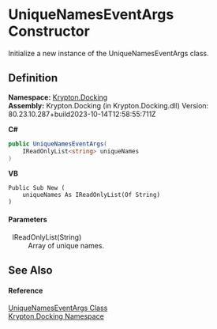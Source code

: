 # UniqueNamesEventArgs Constructor


Initialize a new instance of the UniqueNamesEventArgs class.



## Definition
**Namespace:** <a href="98399376-cf41-9454-4b4d-4fab2ca20bc7.md">Krypton.Docking</a>  
**Assembly:** Krypton.Docking (in Krypton.Docking.dll) Version: 80.23.10.287+build2023-10-14T12:58:55:711Z

**C#**
``` C#
public UniqueNamesEventArgs(
	IReadOnlyList<string> uniqueNames
)
```
**VB**
``` VB
Public Sub New ( 
	uniqueNames As IReadOnlyList(Of String)
)
```



#### Parameters
<dl><dt>  IReadOnlyList(String)</dt><dd>Array of unique names.</dd></dl>

## See Also


#### Reference
<a href="3f222df7-a0a1-70c4-0289-d9f7b9900c8b.md">UniqueNamesEventArgs Class</a>  
<a href="98399376-cf41-9454-4b4d-4fab2ca20bc7.md">Krypton.Docking Namespace</a>  
